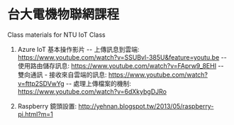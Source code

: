 # 台大電機物聯網課程
Class materials for NTU IoT Class

1. Azure IoT 基本操作影片
  -- 上傳訊息到雲端: https://www.youtube.com/watch?v=SSUBvl-385U&feature=youtu.be
  -- 使用路由儲存訊息: https://www.youtube.com/watch?v=FAprw9_8EHI
  -- 雙向通訊 - 接收來自雲端的訊息: https://www.youtube.com/watch?v=fttp2SDVwYg
  -- 處理上傳檔案的機制: https://www.youtube.com/watch?v=6dXkybgDJRo
  
2. Raspberry 鏡頭設置: http://yehnan.blogspot.tw/2013/05/raspberry-pi.html?m=1

